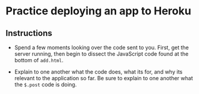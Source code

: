 # Practice deploying an app to Heroku

## **Instructions**

* Spend a few moments looking over the code sent to you. First, get the server running, then begin to dissect the JavaScript code found at the bottom of `add.html`.

* Explain to one another what the code does, what its for, and why its relevant to the application so far. Be sure to explain to one another what the `$.post` code is doing.
